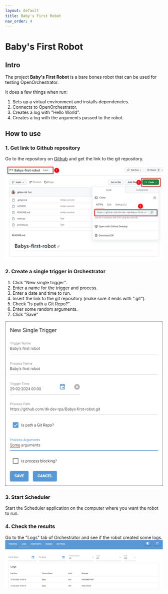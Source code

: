 ```yaml
---
layout: default
title: Baby's First Robot
nav_order: 4
---
```


# Baby's First Robot

## Intro

The project **Baby's First Robot** is a bare bones robot that can be
used for testing OpenOrchestrator.

It does a few things when run:

1. Sets up a virtual environment and installs dependencies.
2. Connects to OpenOrchestrator.
3. Creates a log with "Hello World".
4. Creates a log with the arguments passed to the robot.

## How to use

### 1. Get link to Github repository

Go to the repository on [Github](https://github.com/itk-dev-rpa/Babys-first-robot) and get the link to the git repository.

![github](images/github.png)

### 2. Create a single trigger in Orchestrator

1. Click "New single trigger".
2. Enter a name for the trigger and process.
3. Enter a date and time to run.
4. Insert the link to the git repository (make sure it ends with ".git").
5. Check "Is path a Git Repo?".
6. Enter some random arguments.
7. Click "Save"

![trigger](images/trigger.png)

### 3. Start Scheduler

Start the Scheduler application on the computer where you want the robot to run.

### 4. Check the results

Go to the "Logs" tab of Orchestrator and see if the robot created some logs.
![logs](images/logs.png)

